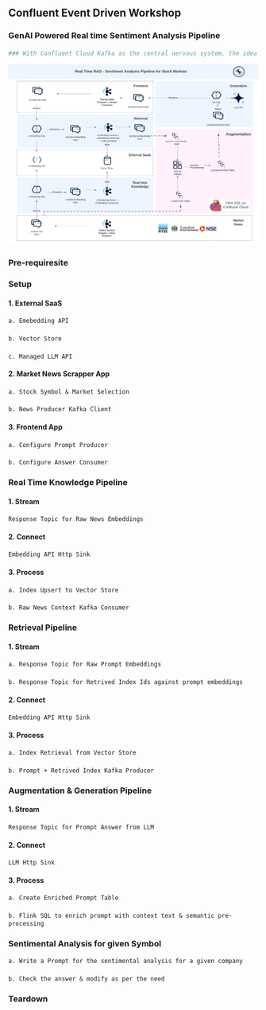 ## Confluent Event Driven Workshop 
### GenAI Powered Real time Sentiment Analysis Pipeline 
```bash 
### With Confluent Cloud Kafka as the central nervous system, the idea to operationalize and adopt GenAI managed services from various hyperscalers looks a very feasible reality. 
```

![alt text](./assets/example.png)

### Pre-requiresite 

### Setup 

#### 1. External SaaS

    a. Emebedding API
####
    b. Vector Store
####
    c. Managed LLM API 

#### 2. Market News Scrapper App

    a. Stock Symbol & Market Selection 
####
    b. News Producer Kafka Client

#### 3. Frontend App
    a. Configure Prompt Producer
####
    b. Configure Answer Consumer

### Real Time Knowledge Pipeline 

#### 1. Stream 

    Response Topic for Raw News Embeddings

#### 2. Connect

    Embedding API Http Sink 

#### 3. Process

    a. Index Upsert to Vector Store
####
    b. Raw News Context Kafka Consumer


### Retrieval Pipeline

#### 1. Stream 

    a. Response Topic for Raw Prompt Embeddings

####

    b. Response Topic for Retrived Index Ids against prompt embeddings

#### 2. Connect 

    Embedding API Http Sink

#### 3. Process

    a. Index Retrieval from Vector Store
####
    b. Prompt + Retrived Index Kafka Producer

### Augmentation & Generation Pipeline

#### 1. Stream 

    Response Topic for Prompt Answer from LLM 

#### 2. Connect 

    LLM Http Sink 

#### 3. Process

    a. Create Enriched Prompt Table
####
    b. Flink SQL to enrich prompt with context text & semantic pre-processing


### Sentimental Analysis for given Symbol

    a. Write a Prompt for the sentimental analysis for a given company
####
    b. Check the answer & modify as per the need

### Teardown
